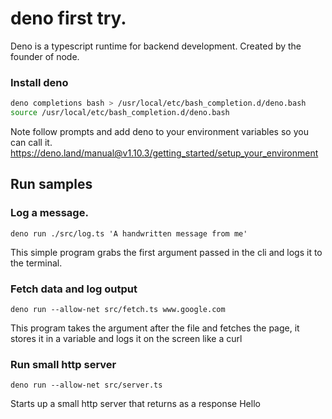 # deno first try.

Deno is a typescript runtime for backend development. Created by the founder of
node.

### Install deno

```bash
deno completions bash > /usr/local/etc/bash_completion.d/deno.bash
source /usr/local/etc/bash_completion.d/deno.bash
```

Note follow prompts and add deno to your environment variables so you can call
it. https://deno.land/manual@v1.10.3/getting_started/setup_your_environment

## Run samples

### Log a message.

```
deno run ./src/log.ts 'A handwritten message from me'
```

This simple program grabs the first argument passed in the cli and logs it to
the terminal.

### Fetch data and log output

```
deno run --allow-net src/fetch.ts www.google.com
```

This program takes the argument after the file and fetches the page, it stores
it in a variable and logs it on the screen like a curl

### Run small http server

```
deno run --allow-net src/server.ts
```

Starts up a small http server that returns as a response Hello

